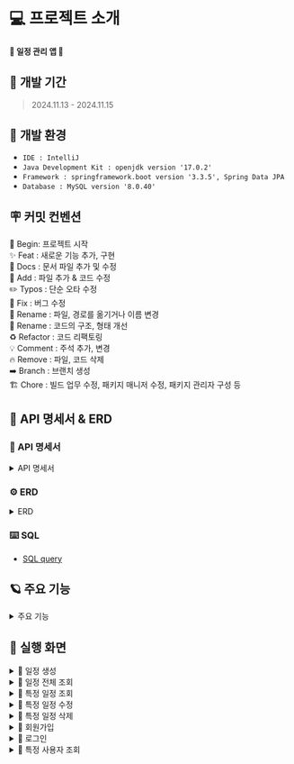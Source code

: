 
# 💻 프로젝트 소개
#### 📅 **일정 관리 앱** 📅

## 🚀 개발 기간
> 2024.11.13 - 2024.11.15


## 🌱 개발 환경
- `IDE : IntelliJ`
- `Java Development Kit : openjdk version '17.0.2'`
- `Framework : springframework.boot version '3.3.5', Spring Data JPA`
- `Database : MySQL version '8.0.40'`

## 🪧 커밋 컨벤션
🎉 Begin: 프로젝트 시작<br>
✨ Feat : 새로운 기능 추가, 구현<br>
📝 Docs : 문서 파일 추가 및 수정<br>
🔧 Add : 파일 추가 & 코드 수정<br>
✏️ Typos : 단순 오타 수정<br>
🐛 Fix : 버그 수정<br>
🚚 Rename : 파일, 경로를 옮기거나 이름 변경<br>
🎨 Rename : 코드의 구조, 형태 개선<br>
♻️ Refactor : 코드 리팩토링<br>
💡 Comment : 주석 추가, 변경<br>
🔥 Remove : 파일, 코드 삭제<br>
➡️ Branch : 브랜치 생성<br>
🏗️ Chore : 빌드 업무 수정, 패키지 매니저 수정, 패키지 관리자 구성 등<br>

## 📑 API 명세서 & ERD
### 📄 API 명세서
<details>
<summary>API 명세서</summary>
<br/>

#### 🗓️Schedule
|    기능    | method |URL|
|:--------:|:------:|:---:|
|  일정 생성   | POST  |/schedules|
| 일정 목록 조회 | GET  |/schedules|
| 일정 상세 조회 | GET  |/schedules/{Id}|
|  일정 수정   | PUT  |/schedules/{Id}|
|  일정 삭제   | DELETE  |/schedules/{Id}|

<details>
<summary>✅ 일정 생성</summary>

|  기능  | method |URL|
|:----:|:------:|:---:|
| 일정 생성 | POST  |/schedules|

#### Request Eelements
|    파라미터    |   타입    | 필수 여부 |           설명           |
|:----------:|:-------:|:-----:|:----------------------:|
|   title    | String  |   Y   |         일정 제목          |
|  contents  | String  |   Y   |         일정 내용          |
|  user_id   | String  |   Y   |         사용자 ID         |

#### Respons Eelements
| 파라미터  |   타입    | 필수 여부 |     설명 |
|:-----:|:-------:|:-----:|:------:|
| id | Integer |   Y   |         일정 ID          |
|   title    | String  |   Y   |         일정 제목          |
|  contents  | String  |   Y   |         일정 내용          |
| created_at | String |   Y   |   일정 작성 일자(datetime)   |
| updated_at |  String   |   Y   | 일정 최종 수정 일자 (datetime) |


#### 요청 예시

```json
  {
      "title" : "제목입니다.",
      "contents" : "내용입니다.",
      "username" : "유저이름"
  }
```
#### 응답 예시
- Statue Code 201 Created [생성 성공]
```json
  {
      "id": 1,
      "title": "제목입니다.",
      "contents": "내용입니다."
  }
```
- Statue Code 400 Bad Request [잘못된 요청]
```json
  {
    "error": "일정 생성에 실패했습니다."
  }
```
</details>

<details>
<summary>✅ 일정 목록 조회</summary>

|  기능  | method |URL|
|:----:|:------:|:---:|
| 일정 목록 조회 | GET  |/schedules|

#### Request Eelements
- x

#### Respons Eelements
|    파라미터    |   타입    | 필수 여부 |           설명           |
|:----------:|:-------:|:-----:|:----------------------:|
|     id     | Integer |   Y   |         일정 ID          |
|   title    | String  |   Y   |         일정 제목          |
|  contents  | String  |   Y   |         일정 내용          |


#### 응답 예시
- Statue Code 200 OK [응답 성공]
```json
[
  {
    "id": 1,
    "title": "제목입니다.1",
    "contents": "내용입니다.3"
  },
  {
    "id": 2,
    "title": "제목입니다.2",
    "contents": "내용입니다.2"
  },
  {
    "id": 3,
    "title": "제목입니다.3",
    "contents": "내용입니다.3"
  }
]
```
- Statue Code 400 Bad Request [잘못된 요청]
```json
  {
    "error": "일정 조회에 실패했습니다."
  }
```
- Statue Code 401 Unauthorized [권한 없음]
```json
  {
    "error": "일정 조회 권한이 없습니다."
  }
```
</details>

<details>
<summary>✅ 일정 상세 조회</summary>

|  기능  | method |URL|
|:----:|:------:|:---:|
| 일정 상세 조회 | GET  |/schedules/{id}|

#### Request Eelements
- x

#### Respons Eelements
|    파라미터    |   타입    | 필수 여부 |           설명           |
|:----------:|:-------:|:-----:|:----------------------:|
|   title    | String  |   Y   |         일정 제목          |
|  contents  | String  |   Y   |         일정 내용          |
|  username  | String  |   Y   |         사용자 이름         |
| created_at | String |   Y   |   일정 작성 일자(datetime)   |
| updated_at |  String   |   Y   | 일정 최종 수정 일자 (datetime) |

#### 응답 예시
- Statue Code 200 OK [응답 성공]
```json
{
  "title": "제목입니다.",
  "contents": "내용입니다.",
  "username": "유저이름"
}
```
- Statue Code 400 Bad Request [잘못된 요청]
```json
  {
    "error": "일정 조회에 실패했습니다."
  }
```
- Statue Code 401 Unauthorized [권한 없음]
```json
  {
    "error": "일정 조회 권한이 없습니다."
  }
```
</details>

<details>
<summary>✅ 일정 수정</summary>

|  기능  | method |URL|
|:----:|:------:|:---:|
|  일정 수정   | PUT  |/schedules/{id}|

#### Request Eelements
| 파라미터  |   타입    | 필수 여부 |           설명           |
|:-----:|:-------:|:-----:|:----------------------:|
|   title    | String  |   Y   |         일정 제목          |
|  contents  | String  |   Y   |         일정 내용          |


#### Respons Eelements

- x

#### 요청 예시

```json
  {
      "title" : "수정된 제목입니다.",
      "contents" : "수정된 내용입니다."
  }
```

#### 응답 예시
- Statue Code 200 OK [응답 성공]
```json
{
  "message": "일정 수정에 성공했습니다."
}
```
- Statue Code 400 Bad Request [잘못된 요청]
```json
  {
    "error": "일정 수정에 실패했습니다."
  }
```
- Statue Code 401 Unauthorized [권한 없음]
```json
  {
    "error": "일정 수정 권한이 없습니다."
  }
```
</details>

<details>
<summary>✅ 일정 삭제</summary>

|  기능  | method |URL|
|:----:|:------:|:---:|
|  일정 삭제   | DELETE  |/schedules/{id}|

#### Request Eelements
- x


#### Respons Eelements
- x

#### 요청 예시
- x

#### 응답 예시
- Statue Code 200 OK [응답 성공]
```json
{
  "message": "일정 삭제에 성공했습니다."
}
```
- Statue Code 400 Bad Request [잘못된 요청]
```json
  {
    "error": "일정 삭제에 실패했습니다."
  }
```
- Statue Code 401 Unauthorized [권한 없음]
```json
  {
    "error": "일정 삭제 권한이 없습니다."
  }
```
</details>
<br/>

#### 👤 User
|     기능     | method |        URL         |
|:----------:|:------:|:------------------:|
|   사용자 등록   | POST  |    /users          |
| 사용자 정보 조회  | GET  |    /users/{Id}     |
| 사용자 정보 수정  | PUT  |    /users/{Id}     |
|   사용자 삭제   | DELETE  |    /users/{Id}     |

<details>
<summary>✅ 사용자 등록</summary>

|  기능  | method |URL|
|:----:|:------:|:---:|
|   사용자 등록   | POST  |        /users        |

#### Request Eelements
|    파라미터    |   타입    | 필수 여부 |           설명            |
|:----------:|:-------:|:-----:|:-----------------------:|
|  username  | String  |   Y   |         사용자 이름          |
|   email    | String  |   Y   |         사용자 이메일         |
|  password  | String  |   Y   |        사용자 비밀번호         |


#### Respons Eelements
| 파라미터  |   타입    | 필수 여부 |     설명 |
|:-----:|:-------:|:-----:|:------:|
|      id       | String  |   Y   |           사용자 ID            |
|  username  | String  |   Y   |         사용자 이름          |
|   email    | String  |   Y   |         사용자 이메일         |
| created_at | String  |   Y   |    사용자 가입일(datetime)    |
| updated_at | String  |   Y   | 사용자 정보 최종 수정일(datetime) |

#### 요청 예시

```json
  {
      "username" : "유저이름",
      "password" : "12345",
      "email" : "abcde@gmail.com"
 }
```
#### 응답 예시
- Statue Code 201 Created [생성 성공]
```json
  {
      "id": 1,
      "username": "유저이름",
      "email": "abcde@gmail.com"
  }
```
- Statue Code 400 Bad Request [잘못된 요청]
```json
  {
    "error": "회원 등록에 실패했습니다."
  }
```
</details>

<details>
<summary>✅ 사용자 정보 조회</summary>

|  기능  | method |URL|
|:----:|:------:|:---:|
| 사용자 정보 조회  | GET  |   /users/{id}   |

#### Request Eelements
|        파라미터        |   타입    | 필수 여부 |             설명              |
|:------------------:|:-------:|:-----:|:---------------------------:|
|      id       | String  |   Y   |           사용자 ID            |


#### Respons Eelements
| 파라미터  |   타입    | 필수 여부 |     설명 |
|:-----:|:-------:|:-----:|:------:|
|     username      | String  |   Y   |           사용자 이름            |
|     email      | String  |   Y   |           사용자 이메일           |


#### 요청 예시

- x

#### 응답 예시
- Statue Code 200 OK [응답 성공]
```json
{
  "username": "유저이름",
  "email": "abcde@gmail.com"
}
```
- Statue Code 400 Bad Request [잘못된 요청]
```json
  {
    "error": "회원 조회에 실패했습니다."
  }
```
- Statue Code 401 Unauthorized [권한 없음]
```json
  {
    "error": "회원 조회 권한이 없습니다."
  }
```
</details>

<details>
<summary>✅ 사용자 정보 수정</summary>

|  기능  | method |URL|
|:----:|:------:|:---:|
| 사용자 정보 수정  | PUT  | /users/{id} |

#### Request Eelements
|   파라미터   |   타입    | 필수 여부 |             설명              |
|:--------:|:-------:|:-----:|:---------------------------:|
| username | String  |   Y   |           사용자 이름            |
|  password  | String  |   Y   |        사용자 비밀번호         |
|  email   | String  |   Y   |           사용자 이메일           |


#### Respons Eelements
| 파라미터  |   타입    | 필수 여부 |     설명 |
|:-----:|:-------:|:-----:|:------:|
|     updated_at      | String  |   Y   | 사용자 정보 최종 수정일(datetime) |

#### 요청 예시

```json
  {
      "username" : "수정된 유저이름",
      "password" : "123456",
      "email" : "abcdefg@gmail.com"
  }
```
#### 응답 예시
- Statue Code 200 OK [생성 성공]
```json
  {
  "message": "회원 정보를 수정했습니다.",
  "updated_at": "2024-11-15"
}
```
- Statue Code 400 Bad Request [잘못된 요청]
```json
  {
    "error": "회원 정보를 수정에 실패했습니다."
  }
```
- Statue Code 401 Unauthorized [권한 없음]
```json
  {
    "error": "회원 정보를 수정할 수 있는 권한이 없습니다."
  }
```
</details>

<details>
<summary>✅ 사용자 삭제</summary>

|  기능  | method |URL|
|:----:|:------:|:---:|
| 사용자 삭제  | DELETE  | /users/{id} |

#### Request Eelements
- x



#### Respons Eelements
- x

#### 요청 예시

- x

#### 응답 예시
- Statue Code 200 OK [생성 성공]
```json
  {
    "message" : "회원 삭제를 성공했습니다."
  }
```
- Statue Code 400 Bad Request [잘못된 요청]
```json
  {
    "error": "회원 삭제를 실패했습니다."
  }
```
- Statue Code 401 Unauthorized [권한 없음]
```json
  {
    "error": "회원 삭제 권한이 없습니다."
  }
```
</details>


</details>

### ️⚙️ ERD
<details>
<summary>ERD</summary>

![일정 관리 앱 ERD](https://github.com/user-attachments/assets/1633fc9c-2c52-4cb0-92c7-86ba94ef46f7)
</details>

### ️⌨️ SQL
- [SQL query](https://github.com/j-hann/schedule-app/blob/main/schedule.sql)

## 🪐 주요 기능
<details>
<summary>주요 기능</summary>

#### **✨ Lv1 : 일정 CRUD**
* 일정을 저장, 조회, 수정, 삭제할 수 있다. []

#### **✨ Lv2 : 유저 CRUD**
* 유저를 저장, 조회, 삭제할 수 있다. []

#### **✨ Lv3 : 회원가입**
* 유저는 유저명과 비밀번호, 이메일을 입력해 회원가입을 할 수 있다. []

#### **✨ Lv4 : 로그인(인증)**
* 유저는 이메일과 비밀번호를 입력해 로그인을 할 수 있다. []
* Cookie/Session을 활용해 로그인 기능을 구현 []
* 필터를 활용해 인증 처리를 할 수 있다. []
* 회원가입, 로그인 요청은 인증 처리에서 제외 []
* 로그인 시 이메일과 비밀번호가 일치하지 않을 경우 401을 반환한다. []

#### **✨ Lv5 : 예외 처리**
* Validation을 활용해 다양한 예외처리를 적용 []
* @Pattern을 사용해서 회원 가입 Email 데이터 검증 []

#### **✨ Lv6 : 비밀번호 암호화**
* 비밀번호 필드에 들어가는 비밀번호를 암호화 할 수 있다. []

#### **✨ Lv7 : 댓글 CRUD**
* 생성한 일정에 댓글을 남길 수 있다. []
* 댓글을 저장, 조회, 수정, 삭제할 수 있다. []

#### **✨ Lv8 : 영속성 전이를 활용한 삭제**
* 유저를 삭제할 때 해당 유저가 생성한 일정과 댓글도 삭제된다. []

#### **✨ Lv9 : 일정 페이징 조회**
* 일정을 Spring Data JPA의 Pageable과 Page 인터페이스를 활용하여 페이지네이션을 구현한다. []
* 일정 제목, 일정 내용, 댓글 개수, 일정 작성일, 일정 수정일, 일정 작성 유저명 필드를 조회 할 수 있다. []
* 디폴트 페이지 크기는 10으로 적용한다. []
* 일정의 수정일을 기준으로 내림차순 정렬이 가능하다. []

</details>

## 🌟 실행 화면
<details>
<summary> 📌 일정 생성</summary>

* postman

![postman 응답](https://github.com/user-attachments/assets/2909bda1-b372-41c8-875a-f4ab2c614b53)
* 터미널 log

![터미널 log](https://github.com/user-attachments/assets/dfd8f25f-d386-4c4a-86a1-ac961b06c803)
* MySQL 쿼리 조회

![mysql 쿼리 조회](https://github.com/user-attachments/assets/c030cc74-e680-4c7d-938d-1bca015f1620)
</details>

<details>
<summary> 📌 일정 전체 조회</summary>

* postman

 ![postman 응답](https://github.com/user-attachments/assets/1d46e8e5-0492-4ce0-985a-620c5634f912)<br>
* 터미널 log

![터미널 로그](https://github.com/user-attachments/assets/2c1862fc-baa4-44f5-a62b-126c11e11e7a)

* MySQL 쿼리 조회

![MySQL 쿼리 조회](https://github.com/user-attachments/assets/c2fc751b-1eb4-4c45-969b-79c23a372f99)
</details>

<details>
<summary> 📌 특정 일정 조회</summary>

* postman

![postman 응답](https://github.com/user-attachments/assets/7c26484a-73d6-4901-ae80-ffbdcabf61c8)<br>
* 터미널 log

![터미널 로그](https://github.com/user-attachments/assets/6ac5ecc3-2893-484d-86c1-22fd46e02a0b)

* MySQL 쿼리 조회

![MySQL 쿼리 조회](https://github.com/user-attachments/assets/43499219-6f7f-45e3-8d6e-5f0a8fb22e7b)
</details>

<details>
<summary> 📌 특정 일정 수정</summary>

#### postman
- 전체 일정 목록 조회
![전체 일정 목록](https://github.com/user-attachments/assets/5b43a557-2efa-45b6-9896-20c4e98d1b23)<br>
- 일정 1번 id 제목, 내용 수정
![일정 1번 id 제목, 내용 수정](https://github.com/user-attachments/assets/2ab5d4c7-6452-4050-bd22-360d2ee00ef1)
- 수정된 일정 조회
![수정 완료](https://github.com/user-attachments/assets/264f0f08-7e73-4b01-8a70-f482143ff28b)

#### 터미널 log

![터미널 로그](https://github.com/user-attachments/assets/a98db859-29f6-4dcd-abd7-36d467d0de2f)

#### MySQL 쿼리 조회

![MySQL 쿼리 조회](https://github.com/user-attachments/assets/b2c07609-769a-4d6a-8820-5c4a3977e5d2)
</details>

<details>
<summary> 📌 특정 일정 삭제</summary>

#### postman
- 삭제 전 일정 조회
![삭제 전 일정 조회](https://github.com/user-attachments/assets/4d793b5d-7f73-4f82-afc8-45dc7bc8006f)<br>
- id 1번 일정 삭제 완료
![삭제 완료 200 ok](https://github.com/user-attachments/assets/01de187b-8eb3-44b4-be34-80b85fafd71b)
- 수정 후 일정 조회
![삭제 후 조회 (1번 일정 사라짐)](https://github.com/user-attachments/assets/bbf27514-19a4-4fa5-8d65-38b589eb3ef7)

#### 터미널 log

![터미널 로그](https://github.com/user-attachments/assets/160146f5-48b1-4409-bd1b-a3ac8137795a)

#### MySQL 쿼리 조회

![MySQL 쿼리 조회](https://github.com/user-attachments/assets/a390fc35-5d6c-46c6-b077-e620c63000ce)
</details>

<details>
<summary> 📌 회원가입</summary>

* postman

![포스트맨 결과 ](https://github.com/user-attachments/assets/ec094383-f43c-448c-bcb1-a33353388fcc)

* 터미널 log
![터미널 로그 확인](https://github.com/user-attachments/assets/e910c5a7-1088-4783-9faa-62485c3c1494)

* MySQL 쿼리 조회
![MySQL 쿼리 조회](https://github.com/user-attachments/assets/a07480c7-e5f0-48f6-81bd-1d730a211d86)

</details>

<details>
<summary> 📌 로그인</summary>

#### postman

- 회원가입 후 쿠키 생성

![회원가입](https://github.com/user-attachments/assets/445e1b15-ed28-492f-85be-37369e929eec)
![회원가입하면 바로 쿠키 생성됨](https://github.com/user-attachments/assets/7fc8eb45-d4fa-46f9-acc2-45ef749763fc)

- 로그인 성공 - 200 OK

![로그인 성공](https://github.com/user-attachments/assets/38d7f32c-3de8-472a-a4a2-ea81701b4e0e)

- 로그인 상태에서 일정 생성
![로그인 상태에서 포스트맨 일정 생성](https://github.com/user-attachments/assets/841294be-306f-4f83-a6d7-bd14458bf385)

- 로그인 상태에서 일정 조회
![로그인 상태에서 포스트맨 일정 조회](https://github.com/user-attachments/assets/8bc0360d-44df-43ab-ada8-0bd5804b9745)

- 이메일이 다르게 입력 된 경우 - 400 Bad Request
![이메일이 다를 경우 400](https://github.com/user-attachments/assets/4a66973d-b76a-4cf0-a7b2-d5934608b287)

- 비밀번호가 다르게 입력 된 경우 - 400 Bad Request
![비밀번호가 다를 경우 400](https://github.com/user-attachments/assets/870a0dec-dbd0-4ed3-81d0-92a050524389)

- 로그인 하지 않은 상태에서 일정 생성
![로그인하지 않은 상태에서 스케쥴 생성](https://github.com/user-attachments/assets/c2557e0f-5089-43e7-8516-51bb8d5eb89c)

#### 터미널 log

- 로그인 성공 후 터미널 log
![터미널 로그](https://github.com/user-attachments/assets/afca0838-17ab-44b7-b866-75164ba42b50)

- 로그인 상태에서 일정 생성 터미널 log
![로그인 상태에서 일정 생성 터미널 로그](https://github.com/user-attachments/assets/278c46d9-a22f-467b-a5a8-6b6f86926b52)

- 로그인 상태에서 일정 조회 터미널 log
![로그인 상태에서 일정 조회 터미널 로그](https://github.com/user-attachments/assets/d809f35b-1784-41c3-94e4-b61948dd48a4)

- 로그인 상태에서 일정 삭제 터미널 log
![로그인 상태에서 일정 삭제 터미널 로그](https://github.com/user-attachments/assets/5caa5514-fd41-4acf-87f8-8dbf4b5b9783)

- 로그인 하지 않은 상태에서 일정 생성 터미널 log
![로그인하지 않은 상태에서 스케쥴 생성 터미널 로그](https://github.com/user-attachments/assets/bcfe7015-5813-430c-a594-c69e193a22e1)

</details>

<details>
<summary> 📌 특정 사용자 조회</summary>

* postman

![postman 조회](https://github.com/user-attachments/assets/b32ebc3c-af12-49ed-afaf-38d3bfd2d321)

* 터미널 log

![터미널 log](https://github.com/user-attachments/assets/6bb246bd-85fd-4be3-a507-05779f925941)

* MySQL 쿼리 조회

![MySQL 쿼리 조회](https://github.com/user-attachments/assets/c6ed6a44-6306-4f0b-a74e-4054b4f44bf9)
</details>
